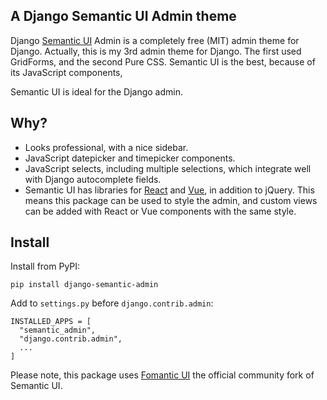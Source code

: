 A Django Semantic UI Admin theme
--------------------------------
Django [Semantic UI](https://semantic-ui.com/) Admin is a completely free (MIT) admin theme for Django. Actually, this is my 3rd admin theme for Django. The first used GridForms, and the second Pure CSS. Semantic UI is the best, because of its JavaScript components, 

Semantic UI is ideal for the Django admin.

Why?
----
* Looks professional, with a nice sidebar.
* JavaScript datepicker and timepicker components.
* JavaScript selects, including multiple selections, which integrate well with Django autocomplete fields.
* Semantic UI has libraries for [React](https://react.semantic-ui.com/) and [Vue](https://semantic-ui-vue.github.io/#/), in addition to jQuery. This means this package can be used to style the admin, and custom views can be added with React or Vue components with the same style.

Install
-------

Install from PyPI:

```
pip install django-semantic-admin
```

Add to `settings.py` before `django.contrib.admin`:

```
INSTALLED_APPS = [
  "semantic_admin",
  "django.contrib.admin",
  ...
]
```

Please note, this package uses [Fomantic UI](https://fomantic-ui.com/) the official community fork of Semantic UI.
